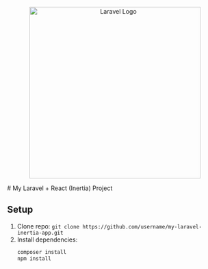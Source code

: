 <p align="center"><a href="https://laravel.com" target="_blank"><img src="https://raw.githubusercontent.com/laravel/art/master/logo-lockup/5%20SVG/2%20CMYK/1%20Full%20Color/laravel-logolockup-cmyk-red.svg" width="400" alt="Laravel Logo"></a></p>
# My Laravel + React (Inertia) Project

## Setup

1. Clone repo: `git clone https://github.com/username/my-laravel-inertia-app.git`
2. Install dependencies:
    ```bash
    composer install
    npm install
    ```
